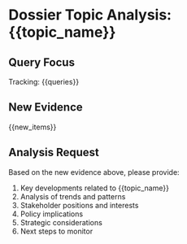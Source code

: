 # Dossier Topic Analysis: {{topic_name}}

## Query Focus
Tracking: {{queries}}

## New Evidence
{{new_items}}

## Analysis Request
Based on the new evidence above, please provide:
1. Key developments related to {{topic_name}}
2. Analysis of trends and patterns
3. Stakeholder positions and interests
4. Policy implications
5. Strategic considerations
6. Next steps to monitor